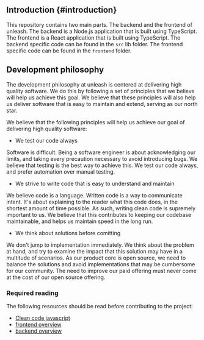 ## Introduction {#introduction}

This repository contains two main parts. The backend and the frontend of unleash. The backend is a Node.js application that is built using TypeScript. The frontend is a React application that is built using TypeScript. The backend specific code can be found in the `src` lib folder. The frontend specific code can be found in the `frontend` folder. 

## Development philosophy

The development philosophy at unleash is centered at delivering high quality software. We do this by following a set of principles that we believe will help us achieve this goal. We believe that these principles will also help us deliver software that is easy to maintain and extend, serving as our north star.

We believe that the following principles will help us achieve our goal of delivering high quality software:

* We test our code always

Software is difficult. Being a software engineer is about acknowledging our limits, and taking every precaution necessary to avoid introducing bugs. We believe that testing is the best way to achieve this. We test our code always, and prefer automation over manual testing.

* We strive to write code that is easy to understand and maintain

We believe code is a language. Written code is a way to communicate intent. It's about explaining to the reader what this code does, in the shortest amount of time possible. As such, writing clean code is supremely important to us. We believe that this contributes to keeping our codebase maintainable, and helps us maintain speed in the long run. 

* We think about solutions before comitting

We don't jump to implementation immediately. We think about the problem at hand, and try to examine the impact that this solution may have in a multitude of scenarios. As our product core is open source, we need to balance the solutions and avoid implementations that may be cumbersome for our community. The need to improve our paid offering must never come at the cost of our open source offering.

### Required reading

The following resources should be read before contributing to the project:

* [Clean code javascript](https://github.com/ryanmcdermott/clean-code-javascript)
* [frontend overview](./frontend/overview.md)
* [backend overview](./backend/overview.md) 
